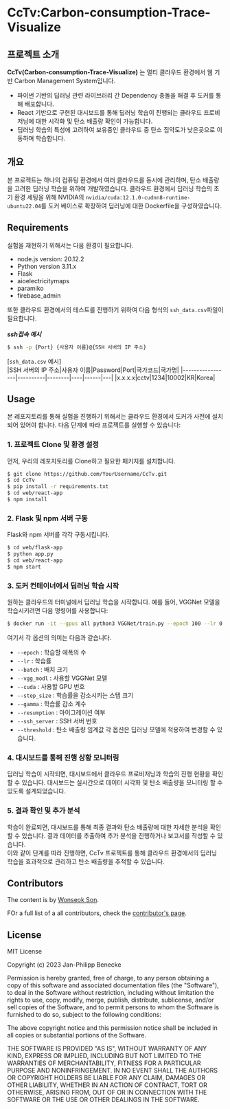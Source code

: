 # CcTv:Carbon-consumption-Trace-Visualize
## 프로젝트 소개 
<!-- 그림 추가예정 -->

**CcTv(Carbon-consumption-Trace-Visualize)** 는 멀티 클라우드 환경에서 웹 기반 Carbon Management System입니다.
- 파이썬 기반의 딥러닝 관련 라이브러리 간 Dependency 충돌을 해결 후 도커를 통해 배포합니다. 
- React 기반으로 구현된 대시보드를 통해 딥러닝 학습이 진행되는 클라우드 프로비저닝에 대한 시각화 및 탄소 배출량 확인이 가능합니다.
- 딥러닝 학습의 특성에 고려하여 보유중인 클라우드 중 탄소 집약도가 낮은곳으로 이동하며 학습합니다.
## 개요 
<!--개요 그림(동작 프레임워크 그림 그려서 넣기) -->

본 프로젝트는 하나의 컴퓨팅 환경에서 여러 클라우드를 동시에 관리하며, 탄소 배출량을 고려한 딥러닝 학습을 위하여 개발하였습니다. 클라우드 환경에서 딥러닝 학습의 초기 환경 세팅을 위해 NVIDIA의 `nvidia/cuda:12.1.0-cudnn8-runtime-ubuntu22.04`를 도커 베이스로 확장하여 딥러닝에 대한 Dockerfile을 구성하였습니다.<br>

## Requirements
실험을 재현하기 위해서는 다음 환경이 필요합니다.
- node.js version: 20.12.2
- Python version 3.11.x
- Flask
- aioelectricitymaps
- paramiko
- firebase_admin

또한 클라우드 환경에서의 테스트를 진행하기 위하여 다음 형식의 `ssh_data.csv`파일이 필요합니다. <br><br>
***ssh접속 예시***
```bash
$ ssh -p {Port} {사용자 이름}@{SSH 서버의 IP 주소}
```
[`ssh_data.csv` 예시]<br>
|SSH 서버의 IP 주소|사용자 이름|Password|Port|국가코드|국가명|
|-----------------|----------|--------|----|------|---|
|x.x.x.x|cctv|1234|10002|KR|Korea|


## Usage
본 레포지토리를 통해 실험을 진행하기 위해서는 클라우드 환경에서 도커가 사전에 설치되어 있어야 합니다. 다음 단계에 따라 프로젝트를 실행할 수 있습니다: <br>
### 1. 프로젝트 Clone 및 환경 설정
먼저, 우리의 레포지토리를 Clone하고 필요한 패키지를 설치합니다.
```bash
$ git clone https://github.com/YourUsername/CcTv.git
$ cd CcTv
$ pip install -r requirements.txt
$ cd web/react-app
$ npm install
```
### 2. Flask 및 npm 서버 구동
Flask와 npm 서버를 각각 구동시킵니다.
```bash
$ cd web/flask-app
$ python app.py
$ cd web/react-app
$ npm start
```
### 3. 도커 컨테이너에서 딥러닝 학습 시작
원하는 클라우드의 터미널에서 딥러닝 학습을 시작합니다. 예를 들어, VGGNet 모델을 학습시키려면 다음 명령어를 사용합니다:
```bash
$ docker run -it --gpus all python3 VGGNet/train.py --epoch 100 --lr 0.001 --batch 8 --vgg_model VGG16 --cuda 0 --step_size 30 --gamma 0.1 --resumption 0 --ssh_server 0 --threshold 250 
```
여기서 각 옵션의 의미는 다음과 같습니다.
- ```--epoch``` : 학습할 에폭의 수
- ``--lr`` : 학습률
- ``--batch`` : 배치 크기
- ``--vgg_modl`` : 사용할 VGGNet 모델
- ``--cuda`` : 사용할 GPU 번호
- ``--step_size`` : 학습률을 감소시키는 스텝 크기
- ``--gamma`` : 학습률 감소 계수
- ``--resumption`` : 마이그레이션 여부
- ``--ssh_server`` : SSH 서버 번호
- ``--threshold`` : 탄소 배출량 임계값
각 옵션은 딥러닝 모델에 적용하여 변경할 수 있습니다. 
### 4. 대시보드를 통해 진행 상황 모니터링
딥러닝 학습이 시작되면, 대시보드에서 클라우드 프로비저닝과 학습의 진행 현황을 확인할 수 있습니다. 대시보드는 실시간으로 데이터 시각화 및 탄소 배출량을 모니터링 할 수 있도록 설계되었습니다.

### 5. 결과 확인 및 추가 분석
학습이 완료되면, 대시보드를 통해 최종 결과와 탄소 배출량에 대한 자세한 분석을 확인할 수 있습니다. 결과 데이터를 추출하여 추가 분석을 진행하거나 보고서를 작성할 수 있습니다.
<br>
이와 같이 단계를 따라 진행하면, CcTv 프로젝트를 통해 클라우드 환경에서의 딥러닝 학습을 효과적으로 관리하고 탄소 배출량을 추적할 수 있습니다.

## Contributors
The content is by [Wonseok Son][FarmingWon]. 

FOr a full list of a all contributors, check the [contributor's page][contributors].
<!-- <h2>필요 기술</h2>
- 대시보드 구현을 위한 Front-end Framework 및 Library 심화 지식(e.g. React, Django, etc..)<br>
- 협업 툴(GitHub Actions)<br> 
- Linux 스크립트 작성 기술<br> 
- 클라우드 서비스 및 인프라 기술(AWS, Google Cloud Platform, Azure)의 배포 및 관리<br> 
- NoSQL(Firebase, MongoDB)<br> 
- Python을 사용한 데이터 분석 및 Machine Learning 기술(Pandas, NumPy, scikit-learn, TensorFlow, PyTorch)
<h2>개발 배경 및 필요성</h2>
최근 대기 중 열을 가두는 온실가스의 양이 다시 한번 새로운 기록을 세웠으며, 그 증가 추세는 끝이 보이지 않는다[1]. 현재 온실가스 농도 수준으로 인하여 파리 협정 목표를 훨씬 초과하는 기온 상승이 예상된다[2]. 이로 인해 극심한 더위와 강우, 얼음이 녹고 해수면이 상승하는 등 극단적인 날씨가 동반 될 것으로 예상되어 탄소배출량 절감이 필수적으로 요구된다. 최근 유행하고 있는 딥러닝 학습 또한 탄소배출량이 방대하며, 그 양은 무려 세계 온실가스의 1%나 기여한다[3]-[5]. 최근 연구들은 클라우드 환경에서 딥러닝 학습 중 발생되는 탄소보다 학습의 비용 감소(지연시간 감소 등)에 중심이 된 연구 중점으로 진행이 됐다[6]-[8]. 이러한 연구를 기반으로 클라우드 환경에서 딥러닝 학습 중 방출되는 탄소의 양 절감에 기여할 것이며, 탄소 중립에 기여할 것이다.
<h2>개발 요구 사항</h2>
- 클라우드의 하드웨어 자원에 대한 정보 수집<br>
- AI 학습에서 사용되는 하드웨어 전력 소비량에 대하여 NoSQL에 저장 모듈 개발<br>
- AI 학습의 세부정보 모니터링 및 Front-end Framework를 이용한 시각화(탄소 배출량, 학습의 진행 정도 등)<br>
- 딥 러닝 학습 진행에 따른 전력 소비량, 탄소 배출량 정보 수집<br>
- 상용 클라우드를 활용한 AI 학습단계 관리 시스템 개발<br>
<h2>관련 문헌 조사</h2>
[1] Greenhouse Gas concentrations hit record high. Again, WMO, 15 November 2023<br> [2] Udara Willhelm Abeydeera, Lebunu Hewage, Jayantha Wadu Mesthrige, and Tharushi Imalka Samarasinghalage. "Global research on carbon emissions: A scientometric review." Sustainability 11.14 (2019): 3972.<br>
[3] Anthony, Lasse F. Wolff, Benjamin Kanding, and Raghavendra Selvan. "Carbontracker: Tracking and predicting the carbon footprint of training deep learning models." arXiv preprint arXiv:2007.03051 (2020).<br>
[4] J. Roundy, “Assess the environmental impact of data centers,” [Onꠓline]. Available: https://www.techtarget.com/searchdatacenter/feature/Assess-the-environmental-impact-of-data-centers<br>
[5] IPCC. Global Warming of 1.5°C. An IPCC Special Report on the impacts of global warming of 1.5°C above pre-industrial levels and related global greenhouse gas emission pathways, in the context of strengthening the global response to the threat of climate change,. Technical report, 2018.<br>
[6] K. Martineau, “Shrinking deep learning’s carꠓbon footprint,” [Online]. Available: https://news.mit.edu/2020/shrinking-deep-learning-carbon-footprint-0807<br>
[7] G. Cloud, [Online]. Available: https://cloud.google.com/compute/docs/regions-zones?hl=ko<br>
[8] G. S. Practitioner, [Online]. Available: https://learn.greensoftware.foundation/carbon-awareness/ -->
## License

MIT License

Copyright (c) 2023 Jan-Philipp Benecke

Permission is hereby granted, free of charge, to any person obtaining a copy
of this software and associated documentation files (the "Software"), to deal
in the Software without restriction, including without limitation the rights
to use, copy, modify, merge, publish, distribute, sublicense, and/or sell
copies of the Software, and to permit persons to whom the Software is
furnished to do so, subject to the following conditions:

The above copyright notice and this permission notice shall be included in all
copies or substantial portions of the Software.

THE SOFTWARE IS PROVIDED "AS IS", WITHOUT WARRANTY OF ANY KIND, EXPRESS OR
IMPLIED, INCLUDING BUT NOT LIMITED TO THE WARRANTIES OF MERCHANTABILITY,
FITNESS FOR A PARTICULAR PURPOSE AND NONINFRINGEMENT. IN NO EVENT SHALL THE
AUTHORS OR COPYRIGHT HOLDERS BE LIABLE FOR ANY CLAIM, DAMAGES OR OTHER
LIABILITY, WHETHER IN AN ACTION OF CONTRACT, TORT OR OTHERWISE, ARISING FROM,
OUT OF OR IN CONNECTION WITH THE SOFTWARE OR THE USE OR OTHER DEALINGS IN THE
SOFTWARE.

[FarmingWon]: https://github.com/FarmingWon
[contributors]: https://github.com/FarmingWon/CcTv-Carbon-consumption-Trace-Visualize/graphs/contributors
